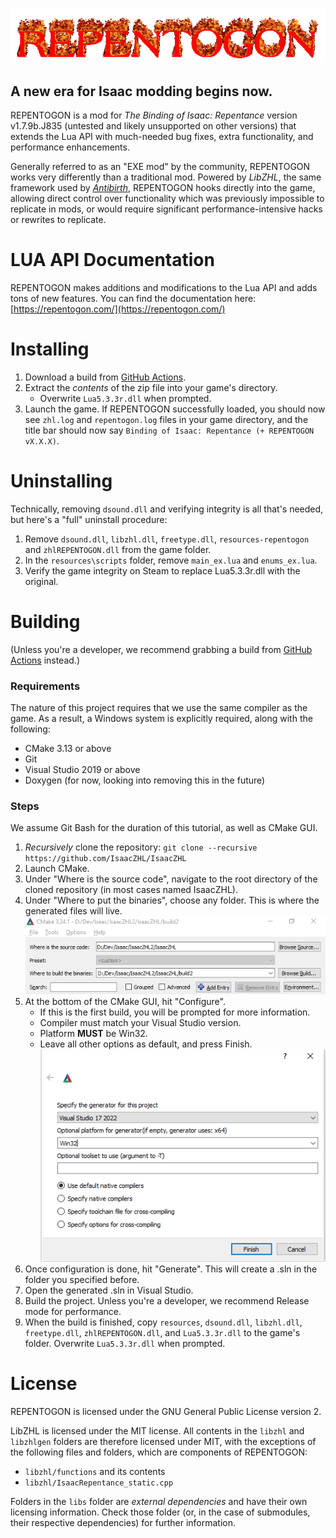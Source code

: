 ![logo](assets/logo.gif)
## A new era for Isaac modding begins now.

REPENTOGON is a mod for *The Binding of Isaac: Repentance* version v1.7.9b.J835 (untested and likely unsupported on other versions) that extends the Lua API with much-needed bug fixes, extra functionality, and performance enhancements.

Generally referred to as an "EXE mod" by the community, REPENTOGON works very differently than a traditional mod. Powered by *LibZHL*, the same framework used by *[Antibirth](https://antibirth.com/)*, REPENTOGON hooks directly into the game, allowing direct control over functionality which was previously impossible to replicate in mods, or would require significant  performance-intensive hacks or rewrites to replicate.

# LUA API Documentation
REPENTOGON makes additions and modifications to the Lua API and adds tons of new features. You can find the documentation here: [https://repentogon.com/](https://repentogon.com/)

# Installing
1. Download a build from [GitHub Actions](https://github.com/IsaacZHL/IsaacZHL/actions/workflows/ci.yml).
2. Extract the *contents* of the zip file into your game's directory.
    * Overwrite `Lua5.3.3r.dll` when prompted.
3. Launch the game. If REPENTOGON successfully loaded, you should now see `zhl.log` and `repentogon.log` files in your game directory, and the title bar should now say `Binding of Isaac: Repentance (+ REPENTOGON vX.X.X)`.

# Uninstalling
Technically, removing `dsound.dll` and verifying integrity is all that's needed, but here's a "full" uninstall procedure:
1. Remove `dsound.dll`, `libzhl.dll`, `freetype.dll`, `resources-repentogon` and `zhlREPENTOGON.dll` from the game folder.
2. In the `resources\scripts` folder, remove `main_ex.lua` and `enums_ex.lua`.
3. Verify the game integrity on Steam to replace Lua5.3.3r.dll with the original.



# Building
(Unless you're a developer, we recommend grabbing a build from [GitHub Actions](https://github.com/IsaacZHL/IsaacZHL/actions/workflows/ci.yml) instead.)
### Requirements
The nature of this project requires that we use the same compiler as the game. As a result, a Windows system is explicitly required, along with the following:
* CMake 3.13 or above
* Git
* Visual Studio 2019 or above
* Doxygen (for now, looking into removing this in the future)

### Steps
We assume Git Bash for the duration of this tutorial, as well as CMake GUI.
1. *Recursively* clone the repository: `git clone --recursive https://github.com/IsaacZHL/IsaacZHL`
2. Launch CMake.
3. Under "Where is the source code", navigate to the root directory of the cloned repository (in most cases named IsaacZHL).
4. Under "Where to put the binaries", choose any folder. This is where the generated files will live.
![cmake1](assets/cmake1.png)
5. At the bottom of the CMake GUI, hit "Configure".
    * If this is the first build, you will be prompted for more information. 
    * Compiler must match your Visual Studio version.
    * Platform **MUST** be Win32.
    * Leave all other options as default, and press Finish.
    ![cmake2](assets/cmake2.png)
6. Once configuration is done, hit "Generate". This will create a .sln in the folder you specified before.
7. Open the generated .sln in Visual Studio.
8. Build the project. Unless you're a developer, we recommend Release mode for performance.
9. When the build is finished, copy `resources`, `dsound.dll`, `libzhl.dll`, `freetype.dll`, `zhlREPENTOGON.dll`, and `Lua5.3.3r.dll` to the game's folder. Overwrite `Lua5.3.3r.dll` when prompted.

# License
REPENTOGON is licensed under the GNU General Public License version 2.

LibZHL is licensed under the MIT license. All contents in the `libzhl` and `libzhlgen` folders are therefore licensed under MIT, with the exceptions of the following files and folders, which are components of REPENTOGON:
* `libzhl/functions` and its contents
* `libzhl/IsaacRepentance_static.cpp`

Folders in the `libs` folder are *external dependencies* and have their own licensing information. Check those folder (or, in the case of submodules, their respective dependencies) for further information.